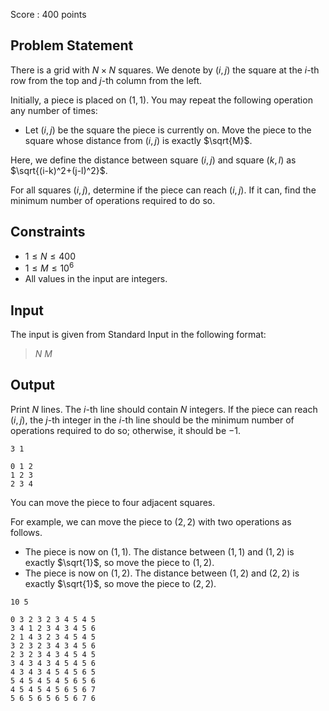 Score : $400$ points

## Problem Statement

There is a grid with $N \times N$ squares.  We denote by $(i, j)$ the square at the $i$-th row from the top and $j$-th column from the left.

Initially, a piece is placed on $(1, 1)$.  You may repeat the following operation any number of times:

- Let $(i, j)$ be the square the piece is currently on.  Move the piece to the square whose distance from $(i, j)$ is exactly $\sqrt{M}$.

Here, we define the distance between square $(i, j)$ and square $(k, l)$ as $\sqrt{(i-k)^2+(j-l)^2}$.

For all squares $(i, j)$, determine if the piece can reach $(i, j)$.  If it can, find the minimum number of operations required to do so.

## Constraints

- $1 \le N \le 400$
- $1 \le M \le 10^6$
- All values in the input are integers.

## Input

The input is given from Standard Input in the following format:

> $N$ $M$

## Output

Print $N$ lines.  The $i$-th line should contain $N$ integers.  If the piece can reach $(i, j)$, the $j$-th integer in the $i$-th line should be the minimum number of operations required to do so; otherwise, it should be $-1$.

```input1
3 1
```

```output1
0 1 2
1 2 3
2 3 4
```

You can move the piece to four adjacent squares.

For example, we can move the piece to $(2,2)$ with two operations as follows.

- The piece is now on $(1,1)$. The distance between $(1,1)$ and $(1,2)$ is exactly $\sqrt{1}$, so move the piece to $(1,2)$.
- The piece is now on $(1,2)$. The distance between $(1,2)$ and $(2,2)$ is exactly $\sqrt{1}$, so move the piece to $(2,2)$.

```input2
10 5
```

```output2
0 3 2 3 2 3 4 5 4 5
3 4 1 2 3 4 3 4 5 6
2 1 4 3 2 3 4 5 4 5
3 2 3 2 3 4 3 4 5 6
2 3 2 3 4 3 4 5 4 5
3 4 3 4 3 4 5 4 5 6
4 3 4 3 4 5 4 5 6 5
5 4 5 4 5 4 5 6 5 6
4 5 4 5 4 5 6 5 6 7
5 6 5 6 5 6 5 6 7 6
```